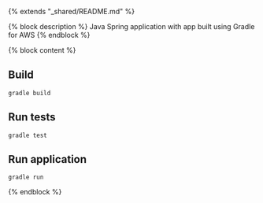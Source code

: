 {% extends "_shared/README.md" %}

{% block description %}
Java Spring application with app built using Gradle for AWS
{% endblock %}

{% block content %}
## Build

```
gradle build
```

## Run tests

```
gradle test
```

## Run application

```
gradle run
```
{% endblock %}
